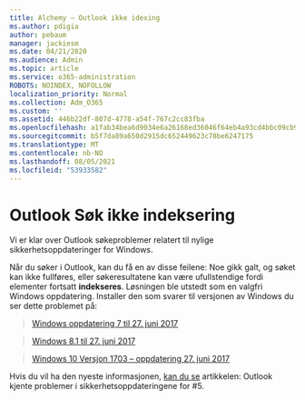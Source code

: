 ```yaml
---
title: Alchemy – Outlook ikke idexing
ms.author: pdigia
author: pebaum
manager: jackiesm
ms.date: 04/21/2020
ms.audience: Admin
ms.topic: article
ms.service: o365-administration
ROBOTS: NOINDEX, NOFOLLOW
localization_priority: Normal
ms.collection: Adm_O365
ms.custom: ''
ms.assetid: 446b22df-807d-4778-a54f-767c2cc83fba
ms.openlocfilehash: a1fab34bea6d9034e6a26168ed36046f64eb4a93cd4bbc09cb94a60c85f5585d
ms.sourcegitcommit: b5f7da89a650d2915dc652449623c78be6247175
ms.translationtype: MT
ms.contentlocale: nb-NO
ms.lasthandoff: 08/05/2021
ms.locfileid: "53933582"
---
```

# <a name="outlook-search-not-indexing"></a>Outlook Søk ikke indeksering

Vi er klar over Outlook søkeproblemer relatert til nylige sikkerhetsoppdateringer for Windows.
  
Når du søker i Outlook, kan du få en av disse feilene: Noe gikk galt, og søket kan ikke fullføres, eller søkeresultatene kan være ufullstendige fordi elementer fortsatt **indekseres**. Løsningen ble utstedt som en valgfri Windows oppdatering. Installer den som svarer til versjonen av Windows du ser dette problemet på: 
  
> [Windows oppdatering 7 til 27. juni 2017](https://support.microsoft.com/topic/june-27-2017-kb4022168-preview-of-monthly-rollup-b8e847d5-3b84-367e-4dcb-cc7a25f06d40)
    
> [Windows 8.1 til 27. juni 2017](https://support.microsoft.com/topic/june-27-2017-kb4022720-preview-of-monthly-rollup-b98970bb-6f11-46c3-8681-a6b85d5d8eb4)
    
> [Windows 10 Versjon 1703 – oppdatering 27. juni 2017](https://support.microsoft.com/topic/compatibility-update-for-upgrading-to-windows-10-version-1703-june-27-2017-32a45f84-19d8-2535-029c-d083b5f6765e)
    
Hvis du vil ha den nyeste informasjonen, [kan du se](https://support.office.com/article/Outlook-known-issues-in-the-June-2017-security-updates-3F6DBFFD-8505-492D-B19F-B3B89369ED9B.aspx) artikkelen: Outlook kjente problemer i sikkerhetsoppdateringene for #5. 
  

